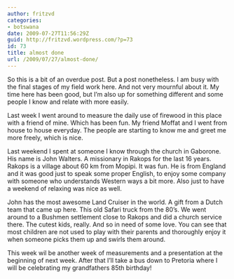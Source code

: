 ```yaml
---
author: fritzvd
categories:
- botswana
date: 2009-07-27T11:56:29Z
guid: http://fritzvd.wordpress.com/?p=73
id: 73
title: almost done
url: /2009/07/27/almost-done/
---
```


So this is a bit of an overdue post. But a post nonetheless. I am busy with the final stages of my field work here. And not very mournful about it. My time here has been good, but I&#8217;m also up for something different and some people I know and relate with more easily.

Last week I went around to measure the daily use of firewood in this place with a friend of mine. Which has been fun. My friend Moffat and I went from house to house everyday. The people are starting to know me and greet me more freely, which is nice.

Last weekend I spent at someone I know through the church in Gaborone. His name is John Walters. A missionary in Rakops for the last 16 years. Rakops is a village about 60 km from Mopipi. It was fun. He is from England and it was good just to speak some proper English, to enjoy some company with someone who understands Western ways a bit more. Also just to have a weekend of relaxing was nice as well.

John has the most awesome Land Cruiser in the world. A gift from a Dutch team that came up here. This old Safari truck from the 80&#8217;s. We went around to a Bushmen settlement close to Rakops and did a church service there. The cutest kids, really. And so in need of some love. You can see that most children are not used to play with their parents and thoroughly enjoy it when someone picks them up and swirls them around.

This week wil be another week of measurements and a presentation at the beginning of next week. After that I&#8217;ll take a bus down to Pretoria where I will be celebrating my grandfathers 85th birthday!